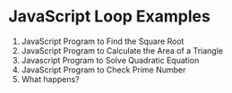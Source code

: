 # JavaScript Loop Examples
1. JavaScript Program to Find the Square Root 
2. JavaScript Program to Calculate the Area of a Triangle
3. Javascript Program to Solve Quadratic Equation
4. JavaScript Program to Check Prime Number
5. What happens?